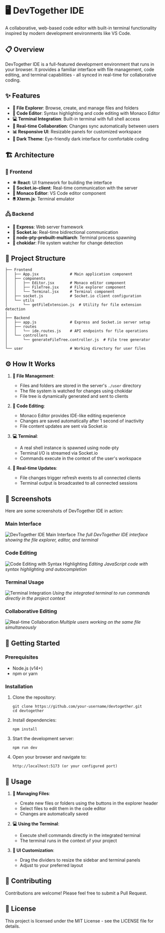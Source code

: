 # 🖥️ DevTogether IDE

A collaborative, web-based code editor with built-in terminal functionality inspired by modern development environments like VS Code.

## 📋 Overview

DevTogether IDE is a full-featured development environment that runs in your browser. It provides a familiar interface with file management, code editing, and terminal capabilities - all synced in real-time for collaborative coding.

## ✨ Features

- **📁 File Explorer**: Browse, create, and manage files and folders
- **📝 Code Editor**: Syntax highlighting and code editing with Monaco Editor
- **💻 Terminal Integration**: Built-in terminal with full shell access
- **🔄 Real-time Collaboration**: Changes sync automatically between users
- **📊 Responsive UI**: Resizable panels for customized workspace
- **🌙 Dark Theme**: Eye-friendly dark interface for comfortable coding

## 🏗️ Architecture

### 🎨 Frontend

- **⚛️ React**: UI framework for building the interface
- **🔌 Socket.io-client**: Real-time communication with the server
- **🧠 Monaco Editor**: VS Code editor component
- **🖲️ Xterm.js**: Terminal emulator

### 🖧 Backend

- **🚂 Express**: Web server framework
- **🔄 Socket.io**: Real-time bidirectional communication
- **🧩 node-pty-prebuilt-multiarch**: Terminal process spawning
- **👀 chokidar**: File system watcher for change detection

## 📁 Project Structure

```
├── Frontend
│   ├── App.jsx              # Main application component
│   ├── components
│   │   ├── Editor.jsx       # Monaco editor component
│   │   ├── FileTree.jsx     # File explorer component
│   │   └── Terminal.jsx     # Terminal component
│   ├── socket.js            # Socket.io client configuration
│   └── utils
│       └── getFileExtension.js  # Utility for file extension detection
│
├── Backend
│   ├── app.js               # Express and Socket.io server setup
│   ├── routes
│   │   └── ide.routes.js    # API endpoints for file operations
│   └── controllers
│       └── generateFileTree.controller.js  # File tree generator
│
└── user                     # Working directory for user files
```

## ⚙️ How It Works

1. **📁 File Management**:
   - Files and folders are stored in the server's `./user` directory
   - The file system is watched for changes using chokidar
   - File tree is dynamically generated and sent to clients

2. **📝 Code Editing**:
   - Monaco Editor provides IDE-like editing experience
   - Changes are saved automatically after 1 second of inactivity
   - File content updates are sent via Socket.io

3. **💻 Terminal**:
   - A real shell instance is spawned using node-pty
   - Terminal I/O is streamed via Socket.io
   - Commands execute in the context of the user's workspace

4. **🔄 Real-time Updates**:
   - File changes trigger refresh events to all connected clients
   - Terminal output is broadcasted to all connected sessions

## 📸 Screenshots

Here are some screenshots of DevTogether IDE in action:

### Main Interface
![DevTogether IDE Main Interface](/api/placeholder/800/450)
*The full DevTogether IDE interface showing the file explorer, editor, and terminal*

### Code Editing
![Code Editing with Syntax Highlighting](/api/placeholder/800/450)
*Editing JavaScript code with syntax highlighting and autocompletion*

### Terminal Usage
![Terminal Integration](/api/placeholder/800/450)
*Using the integrated terminal to run commands directly in the project context*

### Collaborative Editing
![Real-time Collaboration](/api/placeholder/800/450)
*Multiple users working on the same file simultaneously*

## 🚀 Getting Started

### Prerequisites

- Node.js (v14+)
- npm or yarn

### Installation

1. Clone the repository:
   ```
   git clone https://github.com/your-username/devtogether.git
   cd devtogether
   ```

2. Install dependencies:
   ```
   npm install
   ```

3. Start the development server:
   ```
   npm run dev
   ```

4. Open your browser and navigate to:
   ```
   http://localhost:5173 (or your configured port)
   ```

## 📖 Usage

1. **📁 Managing Files**:
   - Create new files or folders using the buttons in the explorer header
   - Select files to edit them in the code editor
   - Changes are automatically saved

2. **💻 Using the Terminal**:
   - Execute shell commands directly in the integrated terminal
   - The terminal runs in the context of your project

3. **🔧 UI Customization**:
   - Drag the dividers to resize the sidebar and terminal panels
   - Adjust to your preferred layout

## 👥 Contributing

Contributions are welcome! Please feel free to submit a Pull Request.

## 📄 License

This project is licensed under the MIT License - see the LICENSE file for details.